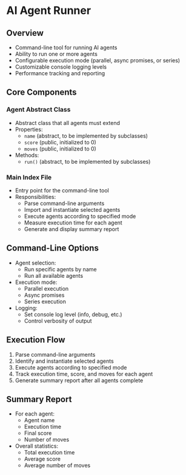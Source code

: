 # AI Agent Runner

## Overview

- Command-line tool for running AI agents
- Ability to run one or more agents
- Configurable execution mode (parallel, async promises, or series)
- Customizable console logging levels
- Performance tracking and reporting

## Core Components

### Agent Abstract Class

- Abstract class that all agents must extend
- Properties:
  - `name` (abstract, to be implemented by subclasses)
  - `score` (public, initialized to 0)
  - `moves` (public, initialized to 0)
- Methods:
  - `run()` (abstract, to be implemented by subclasses)

### Main Index File

- Entry point for the command-line tool
- Responsibilities:
  - Parse command-line arguments
  - Import and instantiate selected agents
  - Execute agents according to specified mode
  - Measure execution time for each agent
  - Generate and display summary report

## Command-Line Options

- Agent selection:
  - Run specific agents by name
  - Run all available agents
- Execution mode:
  - Parallel execution
  - Async promises
  - Series execution
- Logging:
  - Set console log level (info, debug, etc.)
  - Control verbosity of output

## Execution Flow

1. Parse command-line arguments
2. Identify and instantiate selected agents
3. Execute agents according to specified mode
4. Track execution time, score, and moves for each agent
5. Generate summary report after all agents complete

## Summary Report

- For each agent:
  - Agent name
  - Execution time
  - Final score
  - Number of moves
- Overall statistics:
  - Total execution time
  - Average score
  - Average number of moves
